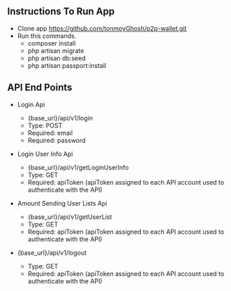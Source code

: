 ## Instructions To Run App

- Clone app https://github.com/tonmoyGhosh/p2p-wallet.git
- Run this commands.
    - composer install
    - php artisan migrate
    - php artisan db:seed
    - php artisan passport:install

## API End Points

- Login Api
    - {base_url}/api/v1/login
    - Type: POST
    - Required: email
    - Required: password

- Login User Info Api
    - {base_url}/api/v1/getLoginUserInfo
    - Type: GET
    - Required: apiToken (apiToken assigned to each API account used to authenticate with the API)

- Amount Sending User Lists Api
    - {base_url}/api/v1/getUserList
    - Type: GET
    - Required: apiToken (apiToken assigned to each API account used to authenticate with the API)

- {base_url}/api/v1/logout
    - Type: GET
    - Required: apiToken (apiToken assigned to each API account used to authenticate with the API)

